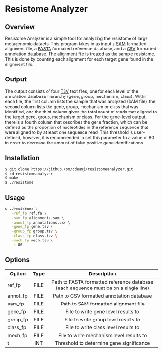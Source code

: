 # Resistome Analyzer

## Overview

Resistome Analyzer is a simple tool for analyzing the resistome of large metagenomic dataets. This program takes in as input a [SAM](http://samtools.github.io/hts-specs/SAMv1.pdf) formatted alignment file, a [FASTA](https://en.wikipedia.org/wiki/FASTA_format) formatted reference database, and a [CSV](https://en.wikipedia.org/wiki/Comma-separated_values) formatted annotation database. The alignment file is treated as the sample resistome. This is done by counting each alignment for each target gene found in the alignment file. 

## Output

The output consists of four [TSV](https://en.wikipedia.org/wiki/Tab-separated_values) text files, one for each level of the annotation database hierarchy (gene, group, mechanism, class). Within each file, the first column lists the sample that was analyzed (SAM file), the second column lists the gene, group, mechanism or class that was identified, and the third column gives the total count of reads that aligned to the target gene, group, mechanism or class. For the gene-level output, there is a fourth column that describes the gene fraction, which can be defined as the proportion of nucleotides in the reference sequence that were aligned to by at least one sequence read. This threshold is user-defined, however, it is recommended to set this parameter to a value of 80 in order to decrease the amount of false positive gene identifications.
 
## Installation
```bash
$ git clone https://github.com/cdeanj/resistomeanalyzer.git
$ cd resistomeanalyzer
$ make
$ ./resistome
```

## Usage
```bash
$ ./resistome \
   -ref_fp ref.fa \
   -sam_fp alignments.sam \
   -annot_fp annotations.csv \
   -gene_fp gene.tsv \
   -group_fp group.tsv \
   -class_fp class.tsv \
   -mech_fp mech.tsv \
   -t 80
```

## Options

| Option        | Type | Description   |
| ------------- |:----:|:-------------:|
| ref_fp        | FILE | Path to FASTA formatted reference database (each sequence must be on a single line) |
| annot_fp      | FILE | Path to CSV formatted annotation database  |
| sam_fp        | FILE | Path to SAM formatted alignment file       |
| gene_fp       | FILE | File to write gene level results to        |
| group_fp      | FILE | File to write group level results to       |
| class_fp      | FILE | File to write class level results to       |
| mech_fp       | FILE | File to write mechanism level results to   |
| t             | INT |Threshold to determine gene significance     |
